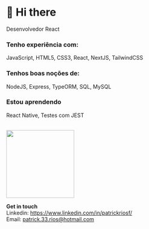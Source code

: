# 🖖 Hi there

Desenvolvedor React

### Tenho experiência com:
JavaScript, HTML5, CSS3, React, NextJS, TailwindCSS
### Tenhos boas noções de:
NodeJS, Express, TypeORM, SQL, MySQL
### Estou aprendendo
React Native, Testes com JEST

<br/>

<a href="https://github.com/patrickrios">
    <img height="180em" src="https://github-readme-stats.vercel.app/api?username=patrickrios&theme=react&show_icons=true" />
</a>

<br/>

**Get in touch**
<br/>
Linkedin: <a href="https://www.linkedin.com/in/patrickriosf/">https://www.linkedin.com/in/patrickriosf/</a>
<br/>
Email: <a href="mailto:patrick.33.rios@hotmail.com">patrick.33.rios@hotmail.com</a>
